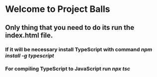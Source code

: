 # Welcome to Project Balls
## Only thing that you need to do its run the index.html file.
### If it will be necessary install TypeScript with command **_npm install -g typescript_**
### For compiling TypeScript to JavaScript run **_npx tsc_**
